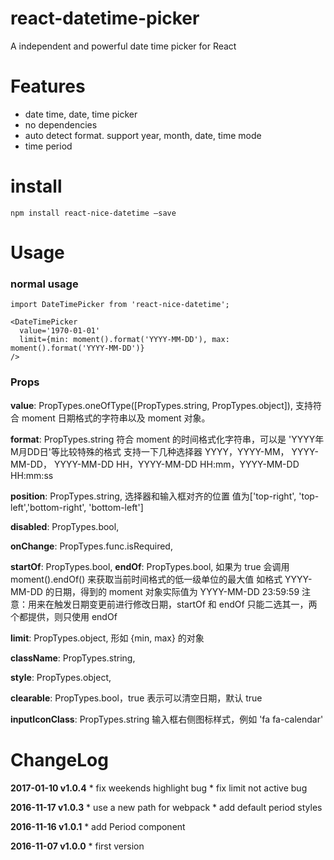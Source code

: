 # react-datetime-picker
A independent and powerful date time picker for React

# Features

* date time, date, time picker
* no dependencies
* auto detect format. support year, month, date, time mode
* time period


# install

`npm install react-nice-datetime —save`

# Usage

### normal usage

```
import DateTimePicker from 'react-nice-datetime';

<DateTimePicker
  value='1970-01-01'
  limit={min: moment().format('YYYY-MM-DD'), max: moment().format('YYYY-MM-DD')}
/>
```

### Props

**value**: PropTypes.oneOfType([PropTypes.string, PropTypes.object]),
支持符合 moment 日期格式的字符串以及 moment 对象。

**format**: PropTypes.string
符合 moment 的时间格式化字符串，可以是 'YYYY年M月DD日'等比较特殊的格式
支持一下几种选择器 YYYY，YYYY-MM， YYYY-MM-DD， YYYY-MM-DD HH，YYYY-MM-DD HH:mm，YYYY-MM-DD HH:mm:ss


**position**: PropTypes.string,
选择器和输入框对齐的位置
值为['top-right', 'top-left','bottom-right', 'bottom-left']

**disabled**: PropTypes.bool,

**onChange**: PropTypes.func.isRequired,

**startOf**: PropTypes.bool,
**endOf**: PropTypes.bool, 如果为 true 会调用 moment().endOf() 来获取当前时间格式的低一级单位的最大值
如格式 YYYY-MM-DD 的日期，得到的 moment 对象实际值为 YYYY-MM-DD 23:59:59
注意：用来在触发日期变更前进行修改日期，startOf 和 endOf 只能二选其一，两个都提供，则只使用 endOf

**limit**: PropTypes.object, 形如 {min, max} 的对象

**className**: PropTypes.string,

**style**: PropTypes.object,

**clearable**: PropTypes.bool，true 表示可以清空日期，默认 true

**inputIconClass**: PropTypes.string
输入框右侧图标样式，例如 'fa fa-calendar'


# ChangeLog

**2017-01-10 v1.0.4**
    * fix weekends highlight bug
    * fix limit not active bug

**2016-11-17 v1.0.3**
    * use a new path for webpack
    * add default period styles

**2016-11-16 v1.0.1**
    * add Period component

**2016-11-07 v1.0.0**
    * first version
